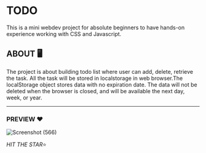 # TODO
This is a mini webdev project for absolute beginners to have hands-on experience working with CSS and Javascript.
 
 ## ABOUT 🖥️
The project is about building todo list where user can add, delete, retrieve the task. All the task will be stored in localstorage in web browser.The localStorage object stores data with no expiration date. The data will not be deleted when the browser is closed, and will be available the next day, week, or year.
   
    
  ---
  
  ### PREVIEW ❤️
  ![Screenshot (566)](https://user-images.githubusercontent.com/63841527/105190375-f1b11d00-5b5b-11eb-81fc-a7fd34967c69.png)
    
  *HIT THE STAR*⭐ 
 
